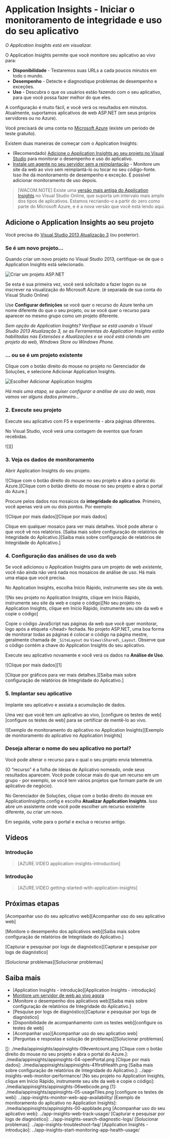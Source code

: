 <properties title="Application Insights" pageTitle="Application Insights - start monitoring your app's health and usage" description="Analyze usage, availability and performance of your on-premises or Microsoft Azure web application with Application Insights." metaKeywords="analytics monitoring application insights" authors="awills"  manager="kamrani" />

<tags ms.service="application-insights" ms.workload="tbd" ms.tgt_pltfrm="ibiza" ms.devlang="na" ms.topic="article" ms.date="2014-09-24" ms.author="awills"></tags>

# Application Insights - Iniciar o monitoramento de integridade e uso do seu aplicativo

*O Application Insights está em visualizar.*

O Application Insights permite que você monitore seu aplicativo ao vivo para:

-   **Disponibilidade** - Testaremos suas URLs a cada poucos minutos em todo o mundo.
-   **Desempenho** - Detecte e diagnostique problemas de desempenho e exceções.
-   **Uso** - Descubra o que os usuários estão fazendo com o seu aplicativo, para que você possa fazer melhor do que eles.

A configuração é muito fácil, e você verá os resultados em minutos. Atualmente, suportamos aplicativos de web ASP.NET (em seus próprios servidores ou no Azure).

Você precisará de uma conta no [Microsoft Azure][Microsoft Azure] (existe um período de teste gratuito).

Existem duas maneiras de começar com o Application Insights:

-   (Recomendado) [Adicione o Application Insights ao seu projeto no Visual Studio][Adicione o Application Insights ao seu projeto no Visual Studio] para monitorar o desempenho e uso do aplicativo.
-   [Instale um agente no seu servidor sem a reimplantação][Instale um agente no seu servidor sem a reimplantação] - Monitore um site da web ao vivo sem reimplantá-lo ou tocar no seu código-fonte. Isso lhe dá monitoramento de desempenho e exceção. É possível adicionar monitoramento de uso depois.

> [WACOM.NOTE] Existe uma [versão mais antiga do Application Insights][versão mais antiga do Application Insights] no Visual Studio Online, que suporta um intervalo mais amplo dos tipos de aplicativos. Estamos recriando-o a partir do zero como parte do Microsoft Azure, e é a nova versão que você está lendo aqui.

## <a name="add"></a>Adicione o Application Insights ao seu projeto

Você precisa do [Visual Studio 2013 Atualização 3][Visual Studio 2013 Atualização 3] (ou posterior).

### Se é um novo projeto...

Quando criar um novo projeto no Visual Studio 2013, certifique-se de que o Application Insights está selecionado.

![Criar um projeto ASP.NET][Criar um projeto ASP.NET]

Se esta é sua primeira vez, você será solicitado a fazer logon ou se inscrever na visualização do Microsoft Azure. (é separada de sua conta do Visual Studio Online)

Use **Configurar definições** se você quer o recurso do Azure tenha um nome diferente do que o seu projeto, ou se você quer o recurso para aparecer no mesmo grupo como um projeto diferente.

*Sem opção de Application Insights? Verifique se está usando o Visual Studio 2013 Atualização 3, se as Ferramentas do Application Insights estão habilitadas nas Extensões e Atualizações e se você está criando um projeto da web, Windows Store ou Windows Phone.*

### ... ou se é um projeto existente

Clique com o botão direito do mouse no projeto no Gerenciador de Soluções, e selecione Adicionar Application Insights.

![Escolher Adicionar Application Insights][Escolher Adicionar Application Insights]

*Há mais uma etapa, se quiser configurar a análise de uso da web, mas vamos ver alguns dados primeiro...*

### <a name="run"></a>2. Execute seu projeto

Execute seu aplicativo com F5 e experimente - abra páginas diferentes.

No Visual Studio, você verá uma contagem de eventos que foram recebidas.

![][]

### <a name="monitor"></a>3. Veja os dados de monitoramento

Abrir Application Insights do seu projeto.

![Clique com o botão direito do mouse no seu projeto e abra o portal do Azure.][Clique com o botão direito do mouse no seu projeto e abra o portal do Azure.]

Procure pelos dados nos mosaicos da **integridade do aplicativo**. Primeiro, você apenas verá um ou dois pontos. Por exemplo:

![Clique por mais dados][Clique por mais dados]

Clique em qualquer mosaico para ver mais detalhes. Você pode alterar o que você vê nos relatórios. [Saiba mais sobre configuração de relatórios de Integridade do Aplicativo.][Saiba mais sobre configuração de relatórios de Integridade do Aplicativo.]

### <a name="webclient"></a>4. Configuração das análises de uso da web

Se você adicionou o Application Insights para um projeto de web *existente*, você não ainda não verá nada nos mosaicos de análise de uso. Há mais uma etapa que você precisa.

No Application Insights, escolha Início Rápido, instrumente seu site da web.

![No seu projeto no Application Insights, clique em Início Rápido, instrumente seu site da web e copie o código][No seu projeto no Application Insights, clique em Início Rápido, instrumente seu site da web e copie o código]

Copie o código JavaScript nas páginas da web que você quer monitorar, logo após a etiqueta \</head\> fechada. No projeto ASP.NET, uma boa forma de monitorar todas as páginas é colocar o código na página mestre, geralmente chamada de `_SiteLayout` ou `Views\Shared\_Layout`. Observe que o código contém a chave do Application Insights do seu aplicativo.

Execute seu aplicativo novamente e você verá os dados na **Análise de Uso**.

![Clique por mais dados][1]

[Clique por gráficos para ver mais detalhes.][Saiba mais sobre configuração de relatórios de Integridade do Aplicativo.]

### <a name="deploy"></a>5. Implantar seu aplicativo

Implante seu aplicativo e assiata a acumulação de dados.

Uma vez que você tem um aplicativo ao vivo, [configure os testes de web][configure os testes de web] para se certificar de mentê-lo ao vivo.

![Exemplo de monitoramento do aplicativo no Application Insights][Exemplo de monitoramento do aplicativo no Application Insights]

### Deseja alterar o nome do seu aplicativo no portal?

Você pode alterar o recurso para o qual o seu projeto envia telemetria.

(O “recurso” é a folha de Ideias de Aplicativo nomeado, onde seus resultados aparecem. Você pode colocar mais do que um recurso em um grupo - por exemplo, se você tem vários projetos que formam parte de um aplicativo de negócio).

No Gerenciador de Soluções, clique com o botão direito do mouse em ApplicationInsights.config e escolha **Atualizar Application Insights**. Isso abre um assistente onde você pode escolher um recurso existente diferente, ou criar um novo.

Em seguida, volte para o portal e exclua o recurso antigo.

## <a name="video"></a>Vídeos

### Introdução

> [AZURE.VIDEO application-insights-introduction]

### Introdução

> [AZURE.VIDEO getting-started-with-application-insights]

## <a name="next"></a>Próximas etapas

[Acompanhar uso do seu aplicativo web][Acompanhar uso do seu aplicativo web]

[Monitore o desempenho dos aplicativos web][Saiba mais sobre configuração de relatórios de Integridade do Aplicativo.]

[Capturar e pesquisar por logs de diagnóstico][Capturar e pesquisar por logs de diagnóstico]

[Solucionar problemas][Solucionar problemas]

## Saiba mais

-   [Application Insights - introdução][Application Insights - introdução]
-   [Monitore um servidor de web ao vivo agora][Instale um agente no seu servidor sem a reimplantação]
-   [Monitore o desempenho dos aplicativos web][Saiba mais sobre configuração de relatórios de Integridade do Aplicativo.]
-   [Pesquise por logs de diagnóstico][Capturar e pesquisar por logs de diagnóstico]
-   [Disponibilidade de acompanhamento com os testes web][configure os testes de web]
-   [Acompanhar uso][Acompanhar uso do seu aplicativo web]
-   [Perguntas e respostas e solução de problemas][Solucionar problemas]

<!--Link references-->

  [Microsoft Azure]: http://azure.com
  [Adicione o Application Insights ao seu projeto no Visual Studio]: #add
  [Instale um agente no seu servidor sem a reimplantação]: ../app-insights-monitor-performance-live-website-now/
  [versão mais antiga do Application Insights]: http://msdn.microsoft.com/en-us/library/dn481095.aspx
  [Visual Studio 2013 Atualização 3]: http://go.microsoft.com/fwlink/?linkid=397827&clcid=0x409
  [Criar um projeto ASP.NET]: ./media/appinsights/appinsights-01-vsnewp1.png
  [Escolher Adicionar Application Insights]: ./media/appinsights/appinsights-03-addExisting.png
  []: ./media/appinsights/appinsights-09eventcount.png
  [Clique com o botão direito do mouse no seu projeto e abra o portal do Azure.]: ./media/appinsights/appinsights-04-openPortal.png
  [Clique por mais dados]: ./media/appinsights/appinsights-41firstHealth.png
  [Saiba mais sobre configuração de relatórios de Integridade do Aplicativo.]: ../app-insights-web-monitor-performance/
  [No seu projeto no Application Insights, clique em Início Rápido, instrumente seu site da web e copie o código]: ./media/appinsights/appinsights-06webcode.png
  [1]: ./media/appinsights/appinsights-05-usageTiles.png
  [configure os testes de web]: ../app-insights-monitor-web-app-availability/
  [Exemplo de monitoramento do aplicativo no Application Insights]: ./media/appinsights/appinsights-00-appblade.png
  [Acompanhar uso do seu aplicativo web]: ../app-insights-web-track-usage/
  [Capturar e pesquisar por logs de diagnóstico]: ../app-insights-search-diagnostic-logs/
  [Solucionar problemas]: ../app-insights-troubleshoot-faq/
  [Application Insights - introdução]: ../app-insights-start-monitoring-app-health-usage/
